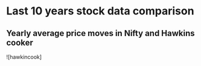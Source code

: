 # Last 10 years stock data comparison

## Yearly average price moves in Nifty and Hawkins cooker
![hawkincook]
